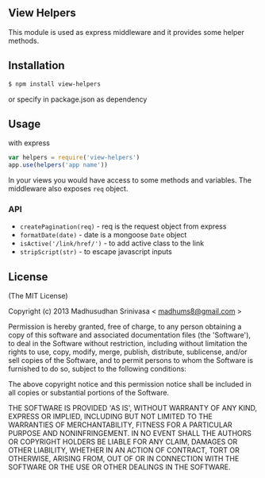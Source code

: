 ## View Helpers

This module is used as express middleware and it provides some helper methods.

## Installation

```sh
$ npm install view-helpers
```

or specify in package.json as dependency

## Usage

with express

```js
var helpers = require('view-helpers')
app.use(helpers('app name'))
```

In your views you would have access to some methods and variables. The middleware also exposes `req` object.

### API

* `createPagination(req)` - req is the request object from express
* `formatDate(date)` - date is a mongoose `Date` object
* `isActive('/link/href/')` - to add active class to the link
* `stripScript(str)` - to escape javascript inputs

## License
(The MIT License)

Copyright (c) 2013 Madhusudhan Srinivasa < [madhums8@gmail.com](mailto:madhums8@gmail.com) >

Permission is hereby granted, free of charge, to any person obtaining a copy of this software and associated documentation files (the 'Software'), to deal in the Software without restriction, including without limitation the rights to use, copy, modify, merge, publish, distribute, sublicense, and/or sell copies of the Software, and to permit persons to whom the Software is furnished to do so, subject to the following conditions:

The above copyright notice and this permission notice shall be included in all copies or substantial portions of the Software.

THE SOFTWARE IS PROVIDED 'AS IS', WITHOUT WARRANTY OF ANY KIND, EXPRESS OR IMPLIED, INCLUDING BUT NOT LIMITED TO THE WARRANTIES OF MERCHANTABILITY, FITNESS FOR A PARTICULAR PURPOSE AND NONINFRINGEMENT. IN NO EVENT SHALL THE AUTHORS OR COPYRIGHT HOLDERS BE LIABLE FOR ANY CLAIM, DAMAGES OR OTHER LIABILITY, WHETHER IN AN ACTION OF CONTRACT, TORT OR OTHERWISE, ARISING FROM, OUT OF OR IN CONNECTION WITH THE SOFTWARE OR THE USE OR OTHER DEALINGS IN THE SOFTWARE.
